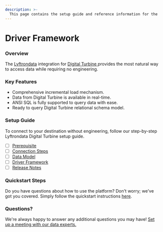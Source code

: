 ```yaml
---
description: >-
  This page contains the setup guide and reference information for the Digital Turbine source connector.
---
```


# Driver Framework

### Overview

The [Lyftrondata](https://www.lyftrondata.com/) integration for [Digital Turbine](https://www.lyftrondata.com/integration/digital-turbine/)[ ](https://www.lyftrondata.com/integration/digital-turbine/)provides the most natural way to access data while requiring no engineering.

### Key Features

* Comprehensive incremental load mechanism.
* Data from Digital Turbine is available in real-time.&#x20;
* ANSI SQL is fully supported to query data with ease.
* Ready to query Digital Turbine relational schema model.

### Setup Guide

To connect to your destination without engineering, follow our step-by-step Lyftrondata Digital Turbine setup guide.

* [ ] [Prerequisite](../../marketing-analytics/digital-turbine/prerequisite.md)
* [ ] [Connection Steps](../../marketing-analytics/digital-turbine/connection-steps.md)
* [ ] [Data Model](../../marketing-analytics/digital-turbine/data-model/)
* [ ] [Driver Framework](../../marketing-analytics/digital-turbine/driver-framework/)
* [ ] [Release Notes](../../marketing-analytics/digital-turbine/release-notes.md)

### Quickstart Steps

Do you have questions about how to use the platform? Don't worry; we've got you covered. Simply follow the quickstart instructions [here](../../../quickstart-steps.md).

### Questions? <a href="#questions" id="questions"></a>

We're always happy to answer any additional questions you may have! [Set up a meeting with our data experts.](https://www.lyftrondata.com/book-a-meeting/)


